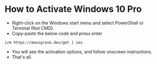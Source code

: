 # How to Activate Windows 10 Pro
- Right-click on the Windows start menu and select PowerShell or Terminal (Not CMD).
- Copy-paste the below code and press enter

```
irm https://massgrave.dev/get | iex
```

- You will see the activation options, and follow onscreen instructions.
- That's all.


